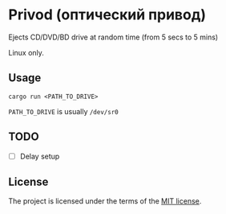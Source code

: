 # Privod (оптический привод)

Ejects CD/DVD/BD drive at random time (from 5 secs to 5 mins)

Linux only.

## Usage

```shell
cargo run <PATH_TO_DRIVE>
```

`PATH_TO_DRIVE` is usually `/dev/sr0`

## TODO

- [ ] Delay setup

## License

The project is licensed under the terms of the [MIT license](./LICENSE).
